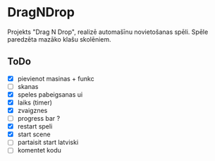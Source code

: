 # DragNDrop
Projekts "Drag N Drop", realizē automašīnu novietošanas spēli. Spēle paredzēta mazāko klašu skolēniem.

## ToDo
- [x] pievienot masinas + funkc
- [ ] skanas
- [x] speles pabeigsanas ui
- [x] laiks (timer)
- [x] zvaigznes
- [ ] progress bar ?
- [x] restart speli
- [x] start scene
- [ ] partaisit start latviski
- [ ] komentet kodu
